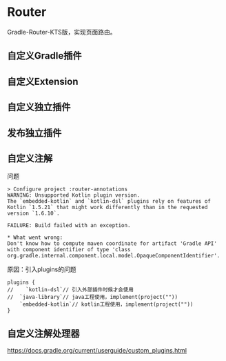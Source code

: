 # Router

Gradle-Router-KTS版，实现页面路由。

## 自定义Gradle插件

## 自定义Extension

## 自定义独立插件

## 发布独立插件

## 自定义注解

问题

```
> Configure project :router-annotations
WARNING: Unsupported Kotlin plugin version.
The `embedded-kotlin` and `kotlin-dsl` plugins rely on features of Kotlin `1.5.21` that might work differently than in the requested version `1.6.10`.

FAILURE: Build failed with an exception.

* What went wrong:
Don't know how to compute maven coordinate for artifact 'Gradle API' with component identifier of type 'class org.gradle.internal.component.local.model.OpaqueComponentIdentifier'.
```

原因：引入plugins的问题

```
plugins {
//    `kotlin-dsl`// 引入外部插件时候才会使用
//  `java-library`// java工程使用，implement(project(""))
    `embedded-kotlin`// kotlin工程使用，implement(project(""))
}
```

## 自定义注解处理器


https://docs.gradle.org/current/userguide/custom_plugins.html